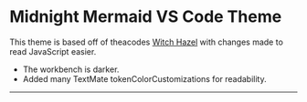 # Midnight Mermaid VS Code Theme

This theme is based off of theacodes [Witch Hazel](https://github.com/theacodes/witchhazel) with changes made to read JavaScript easier.
  - The workbench is darker.
  - Added many TextMate tokenColorCustomizations for readability. 
  
---
